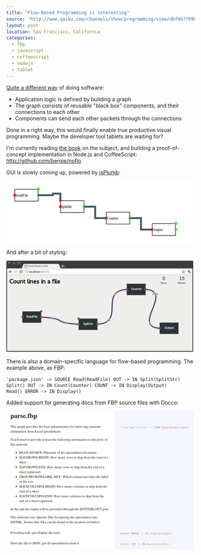 ```yaml
---
title: "Flow-Based Programming is interesting"
source: "http://www.qaiku.com/channels/show/programming/view/dbf047f0908311e0bcdaf33de9b3e433e433/"
layout: post
location: San Francisco, California
categories:
  - fbp
  - javascript
  - coffeescript
  - nodejs
  - tablet
---
```

[Quite a different way](http://en.wikipedia.org/wiki/Flow-based_programming) of doing software:

* Application logic is defined by building a graph
* The graph consists of reusable "black box" components, and their connections to each other
* Components can send each other packets through the connections

Done in a right way, this would finally enable true productive visual programming. Maybe the developer tool tablets are waiting for? 

I'm currently reading [the book](http://www.jpaulmorrison.com/fbp/) on the subject, and building a proof-of-concept implementation in Node.js and CoffeeScript: <http://github.com/bergie/noflo>

GUI is slowly coming up, powered by [jsPlumb](http://jsplumb.org/jquery/demo.html):

![NoFlo GUI](/files/3677011cbd0411e0b128fb6ff22253e453e4.png)

And after a bit of styling:

![NoFlo GUI](/files/a8d40946bd1111e087e041fe349b82d982d9.png)

There is also a domain-specific language for flow-based programming. The example above, as FBP:

    'package.json' -> SOURCE Read(ReadFile) OUT -> IN Split(SplitStr)
    Split() OUT -> IN Count(Counter) COUNT -> IN Display(Output)
    Read() ERROR -> IN Display()

Added support for generating docs from FBP source files with Docco:

![](/files/b7bef516dae311e09ada75210ed4998a998a.png)
